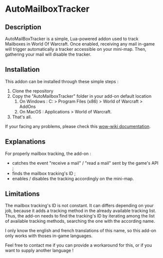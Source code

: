 # AutoMailboxTracker

## Description
AutoMailBoxTracker is a simple, Lua-powered addon used to track Mailboxes in World Of Warcraft.
Once enabled, receiving any mail in-game will trigger automatically a tracker accessible on your mini-map. Then, gathering your mail will disable the tracker.

## Installation
This addon can be installed through these simple steps :
1. Clone the repository
1. Copy the "AutoMailboxTracker" folder in your add-on default location
	1. On Windows : C: > Program Files (x86) > World of Warcraft > AddOns
	1. On MacOS : Applications > World of Warcraft.
1. That's all.

If your facing any problems, please check this [wow-wiki documentation](http://wowwiki.wikia.com/wiki/Installing_an_addon).

## Explanations
For properly mailbox tracking, the add-on :
* catches the event "receive a mail" / "read a mail" sent by the game's API ;
* finds the mailbox tracking's ID ;
* enables / disables the tracking accordingly on the mini-map.

## Limitations
The mailbox tracking's ID is not constant. It can differs depending on your job, because it adds a tracking method in the already available tracking list.
Thus, the add-on needs to find the tracking's ID by iterating among the list of available tracking methods, searching the one with the according name.

I only know the english and french translations of this name, so this add-on only works with thoses in-game languages.

Feel free to contact me if you can provide a workaround for this, or if you want to supply another language !

